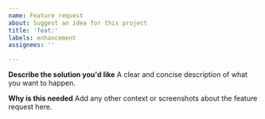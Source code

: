 ```yaml
---
name: Feature request
about: Suggest an idea for this project
title: 'feat:'
labels: enhancement
assignees: ''

---
```


**Describe the solution you'd like**
A clear and concise description of what you want to happen.

**Why is this needed**
Add any other context or screenshots about the feature request here.
